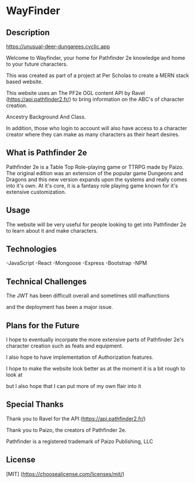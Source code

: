 # WayFinder

## Description

https://unusual-deer-dungarees.cyclic.app

Welcome to Wayfinder, your home for Pathfinder 2e knowledge and home to your future characters.

This was created as part of a project at Per Scholas to create a MERN stack based website.

This website uses an The PF2e OGL content API by Ravel (https://api.pathfinder2.fr/) to bring information on the ABC's of character creation.

Ancestry
Background
And Class.

In addition, those who login to account will also have access to a character creator where they can make as many characters as their heart desires.

## What is Pathfinder 2e

Pathfinder 2e is a Table Top Role-playing game or TTRPG made by Paizo. The original edition was an extension of the popular game Dungeons and Dragons and this new version expands upon the systems and really comes into it's own. At it's core, it is a fantasy role playing game known for it's extensive customization.

## Usage

The website will be very useful for people looking to get into Pathfinder 2e to learn about it and make characters.

## Technologies

-JavaScript
-React
-Mongoose
-Express
-Bootstrap
-NPM

## Technical Challenges

The JWT has been difficult overall and sometimes still malfunctions

and the deployment has been a major issue.

## Plans for the Future

I hope to eventually incorpate the more extensive parts of Pathfinder 2e's character creation such as feats and equipment.

I also hope to have implementation of Authorization features.

I hope to make the website look better as at the moment it is a bit rough to look at

but I also hope that I can put more of my own flair into it

## Special Thanks

Thank you to Ravel for the API (https://api.pathfinder2.fr/)

Thank you to Paizo, the creators of Pathfinder 2e.

Pathfinder is a registered trademark of Paizo Publishing, LLC

## License

[MIT] (https://choosealicense.com/licenses/mit/)
